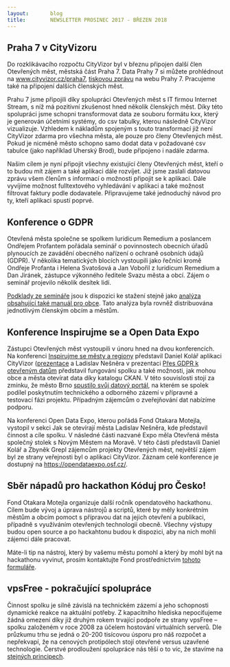 ```yaml
---
layout:       blog
title:        NEWSLETTER PROSINEC 2017 - BŘEZEN 2018
---
```

Praha 7 v CityVizoru
-
Do rozklikávacího rozpočtu CityVizor byl v březnu připojen další člen Otevřených měst, městská část Praha 7.  Data Prahy 7 si můžete prohlédnout na www.cityvizor.cz/praha7, [tiskovou zprávu](https://www.praha7.cz/na-hospodareni-prahy-7-dohlizi-cityvizor/) na webu Prahy 7. Pracujeme také na připojení dalších členských měst.

Prahu 7 jsme připojili díky spolupráci Otevřených měst s IT firmou Internet Stream, s níž má pozitivní zkušenost hned několik členských měst. Díky této spolupráci jsme schopni transformovat data ze souboru formátu kxx, který je generován účetními systémy, do csv tabulky, kterou následně CityVizor vizualizuje.  Vzhledem k nákladům spojeným s touto transformací již není CityVizor zdarma pro všechna města, ale pouze pro členy Otevřených měst. Pokud je nicméně město schopno samo dodat data v požadované csv tabulce (jako například Uherský Brod), bude připojeno i nadále zdarma. 

Našim cílem je nyní připojit všechny existující členy Otevřených měst, kteří o to budou mít zájem a také aplikaci dále rozvíjet. Již jsme zaslali datovou zprávu všem členům s informací o možnosti připojit se k aplikaci. Dále vyvíjíme možnost fulltextového vyhledávání v aplikaci a také možnost filtrovat faktury podle dodavatele. Připravujeme také jednoduchý návod pro ty, kteří aplikaci spustí poprvé.

Konference o GDPR
-
Otevřená města společne se spolkem Iuridicum Remedium a poslancem Ondřejem Profantem pořádala seminář o povinnostech obecních úřadů plynoucích ze zavádění obecného nařízení o ochraně osobních údajů (GDPR). V několika tematických blocích vystoupili jako řečníci kromě Ondřeje Profanta i Helena Svatošová a Jan Vobořil z Iuridicum Remedium a Dan Jiránek, zástupce výkonného ředitele Svazu města a obcí. Zájem o seminář projevilo několik desítek lidí.

[Podklady ze semináře](https://www.profant.eu/soukrom%C3%AD/2018/03/12/seminar-gdpr.html) jsou k dispozici ke stažení stejně jako [analýza obsahující také manuál pro obce](https://github.com/Kedrigern/Kedrigern.github.io/blob/master/assets/md/gdpr-analyza.md). Tato analýza byla rovněž distribuována jednotlivým členským obcím a městům.

Konference Inspirujme se a Open Data Expo
-
Zástupci Otevřených měst vystoupili v únoru hned na dvou konferencích. Na konferenci [Inspirujme se městy a regiony](https://www.inspirujmese.cz/cs) představil Daniel Kolář aplikaci CityVizor ([prezentace](https://www.inspirujmese.cz/sites/www.inspirujmese.cz/files/3_2_cityvizor_prezentace_kolar_v2.pdf) a Ladislav Nešněra v prezentaci [Přes GDPR k otevřeným datům](https://www.inspirujmese.cz/sites/www.inspirujmese.cz/files/1_2_inspirujme_se_2018_otevrena_mesta.pdf) představil fungování spolku a také možnosti, jak mohou obce a města otevírat data díky katalogu CKAN. V této souvislosti stojí za zmínku, že město Brno [spustilo svůj datový portál](https://www.lupa.cz/aktuality/brno-spustilo-portal-s-daty-o-meste-nabizi-i-data-operatoru-o-pohybu-obyvatel), na kterém se spolek podílel poskytnutím technického a odborného zázemí v přípravné a testovací fázi projektu. Případným zájemcům o zveřejňování dat nabízíme podporu.

Na konferenci Open Data Expo, kterou pořádá Fond Otakara Motejla, vystopil v sekci Jak se otevírají města Ladislav Nešněra, kde představil činnost a cíle spolku. V následné části nazvané Expo měla  Otevřená města společný stolek s Novým Městem na Moravě. V této části představili Daniel Kolář a Zbyněk Grepl zájemcům projekty Otevřených měst, největší zájem byl ze strany veřejnosti byl o aplikaci CityVizor. Záznam celé konference je dostupný na https://opendataexpo.osf.cz/.

Sběr nápadů pro hackathon Kóduj pro Česko!
-
Fond Otakara Motejla organizuje další ročník opendatového hackathonu. Cílem bude vývoj a úprava nástrojů a scriptů, které by měly konkrétním městům a obcím pomoct s přípravou dat na jejich otevření a publikaci, případně s využíváním otevřených technologií obecně. Všechny výstupy budou open source a po hackahtonu budou k dispozici, aby na nich mohli zájemci dále pracovat.

Máte-li tip na nástroj, který by vašemu městu pomohl a který by mohl být na hackathonu vyvinut, prosím kontaktujte Fond prostředníctvím [tohoto formuláře](https://goo.gl/forms/HhVZaR8xKB7lScXw2).

vpsFree - pokračující spolupráce
-
Činnost spolku je silně závislá na technickém zázemí a jeho schopnosti dynamické reakce na aktuální potřeby. Z kapacitního hlediska nepociťujeme žádná omezení díky již druhým rokem trvající podpoře ze strany vpsFree – spolku založeném v roce 2008 za účelem hostování virtuálních serverů. Dle průzkumu trhu se jedná o 20-200 tisícovou úsporu pro náš rozpočet a nepřekvapí, že na cenových protipólech stojí otevřené versus uzavřené technologie. Čerstvé prodloužení spolupráce nás těší o to víc, že stavíme na [stejných principech](https://vpsfree.cz/o-vpsfree/).

